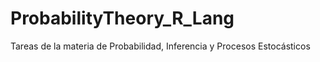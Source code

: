 # ProbabilityTheory_R_Lang
Tareas de la materia de Probabilidad, Inferencia y Procesos Estocásticos
